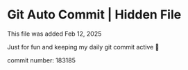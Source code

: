# Git Auto Commit | Hidden File

This file was added Feb 12, 2025

Just for fun and keeping my daily git commit active 🤪

commit number: 183185
